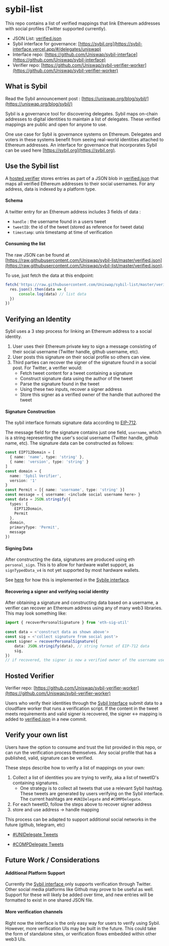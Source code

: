 # sybil-list 
This repo contains a list of verified mappings that link Ethereum addresses with social profiles (Twitter supported currently). 

- JSON List: [verified.json](./verified.json)
- Sybil interface for governance: [https://sybil.org](https://sybil-interface.vercel.app/#/delegates/uniswap)
- Interface repo: [https://github.com/Uniswap/sybil-interface](https://github.com/Uniswap/sybil-interface)
- Verifier repo: [https://github.com/Uniswap/sybil-verifier-worker](https://github.com/Uniswap/sybil-verifier-worker)
 
## What is Sybil
Read the Sybil announcement post : [https://uniswap.org/blog/sybil/](https://uniswap.org/blog/sybil/)

Sybil is a governance tool for discovering delegates. Sybil maps on-chain addresses to digital identities to maintain a list of delegates. These verified mappings are public and open for anyone to use. 
 
One use case for Sybil is governance systems on Ethereum. Delegates and voters in these systems benefit from seeing real-world identities attached to Ethereum addresses. An interface for governance that incorporates Sybil can be used here [https://sybil.org](https://sybil.org). 

## Use the Sybil list   
 
A [hosted verifier](#hosted-verifier) stores entries as part of a JSON blob in [verified.json](./verified.json) that maps all verified Ethereum addresses to their social usernames. For any address, data is indexed by a platform type. 
 
#### Schema 
 
A twitter entry for an Ethereum address includes 3 fields of data : 
-  `handle` : the username found in a users tweet
- `tweetID`: the id of the tweet (stored as reference for tweet data)
- `timestamp`: unix timestamp at time of verification 
 
 
#### Consuming the list 
 
The raw JSON can be found at [https://raw.githubusercontent.com/Uniswap/sybil-list/master/verified.json](https://raw.githubusercontent.com/Uniswap/sybil-list/master/verified.json).

To use, just fetch the data at this endpoint: 

```typescript
fetch('https://raw.githubusercontent.com/Uniswap/sybil-list/master/verified.json').then(async res => {
  res.json().then(data => {
      console.log(data) // list data 
  })
})
```
 
## Verifying an Identity 
Sybil uses a 3 step process for linking an Ethereum address to a social identity. 
 
1. User uses their Ethereum private key to sign a message consisting of their social username (Twitter handle, github username, etc). 
2. User posts this signature on their social profile so others can view. 
3. Third parties can recover the signer of the signature found in a social post. For Twitter, a verifier would: 
	* Fetch tweet content for a tweet containing a signature 
	* Construct signature data using the author of the tweet 
	* Parse the signature found in the tweet
	* Using these two inputs, recover a signer address
	* Store this signer as a verified owner of the handle that authored the tweet
 
#### Signature Construction 
 
The sybil interface formats signature data according to [EIP-712](https://github.com/ethereum/EIPs/blob/master/EIPS/eip-712.md).

The message field for the signature contains just one field, `username`, which is a string representing the user's social username (Twitter handle, github name, etc). The signature data can be constructed as follows: 
 
```typescript
const EIP712Domain = [
  { name: 'name', type: 'string' },
  { name: 'version', type: 'string' }
]
const domain = {
  name: 'Sybil Verifier',
  version: '1'
}
const Permit = [{ name: 'username', type: 'string' }]
const message = { username: <include social username here> }
const data = JSON.stringify({
  types: {
    EIP712Domain,
    Permit
  },
  domain,
  primaryType: 'Permit',
  message
})
```

#### Signing Data

After constructing the data, signatures are produced using eth `personal_sign`. This is to allow for hardware wallet support, as `signTypedData_v4` is not yet supported by most hardware wallets. 

See [here](https://github.com/Uniswap/sybil-interface/blob/master/src/hooks/useSignedHandle.ts) for how this is implemented in the [Sybile interface](https://sybil.org/#/delegates/uniswap).
 	
#### Recovering a signer and verifying social identity 
 
After obtaining a signature and constructing data based on a username, a verifier can recover an Ethereum address using any of many web3 libraries. This may look something like: 
 
```typescript
import { recoverPersonalSignature } from 'eth-sig-util'
 
const data = <'construct data as shown above'>
const sig = <'collect signature from social post'>
const signer = recoverPersonalSignature({
    data: JSON.stringify(data), // string format of EIP-712 data
    sig,
})
// if recovered, the signer is now a verified owner of the username used to construct the signature
```
 
## Hosted Verifier
 
Verifier repo: [https://github.com/Uniswap/sybil-verifier-worker](https://github.com/Uniswap/sybil-verifier-worker) 
 
Users who verify their identities through the [Sybil Interface](https://github.com/Uniswap/sybil-interface) submit data to a cloudflare worker that runs a verification script. If the content in the tweet meets requirements and valid signer is recovered, the signer <-> mapping is added to [verified.json](./verified.json) in a new commit. 
 
## Verify your own list 
 
Users have the option to consume and trust the list provided in this repo, or can run the verification process themselves. Any social profile that has a published, valid, signature can be verified. 

These steps describe how to verify a list of mappings on your own: 

1. Collect a list of identities you are trying to verify, aka a list of tweetID's containing signatures. 
	* One strategy is to collect all tweets that use a relevant Sybil hashtag. These tweets are generated by users verifying on the Sybil interface. The current hashtags are `#UNIDelegate` and `#COMPDelegate`. 
2. For each tweetID, follow the steps above to recover signer address
3. store and use address -> handle mapping 
	
This process can be adapted to support additional social networks in the future (github, telegram, etc)

- [#UNIDelegate Tweets](https://twitter.com/search?lang=en&q=(%23UNIDelegate))

- [#COMPDelegate Tweets](https://twitter.com/search?lang=en&q=(%23COMPDelegate))

## Future Work / Considerations

#### Additional Platform Support

Currently the [Sybil interface ](https://sybil.org/#/delegates/uniswap) only supports verification through Twitter. Other social media platforms like Github may prove to be useful as well. Support for these will likely be added over time, and new entries will be formatted to exist in one shared JSON file. 

#### More verification channels

Right now the interface is the only easy way for users to verify using Sybil. However, more verification UIs may be built in the future. This could take the form of standalone sites, or verification flows embedded within other web3 UIs. 

